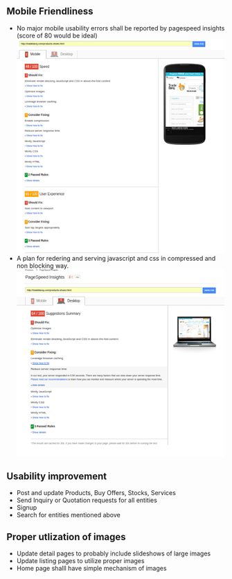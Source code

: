 ## Mobile Friendliness

- No major mobile usability errors shall be reported by pagespeed insights (score of 80 would be ideal) ![Mobile Page speed errors](images/mobile_errors.png)
- A plan for redering and serving javascript and css in compressed and non blocking way. ![Desktop page speed errors](images/desktop_pagespeed_errors.png)

## Usability improvement

- Post and update Products, Buy Offers, Stocks, Services
- Send Inquiry or Quotation requests for all entities
- Signup
- Search for entities mentioned above

## Proper utlization of images

- Update detail pages to probably include slideshows of large images
- Update listing pages to utilize proper images
- Home page shalll have simple mechanism of images